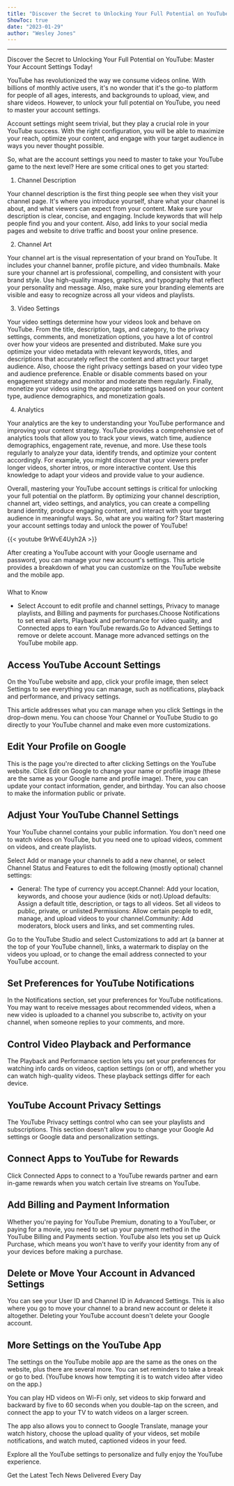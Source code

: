 ```yaml
---
title: "Discover the Secret to Unlocking Your Full Potential on YouTube: Master Your Account Settings Today!"
ShowToc: true 
date: "2023-01-29"
author: "Wesley Jones"
---
```

*****
Discover the Secret to Unlocking Your Full Potential on YouTube: Master Your Account Settings Today!

YouTube has revolutionized the way we consume videos online. With billions of monthly active users, it's no wonder that it's the go-to platform for people of all ages, interests, and backgrounds to upload, view, and share videos. However, to unlock your full potential on YouTube, you need to master your account settings.

Account settings might seem trivial, but they play a crucial role in your YouTube success. With the right configuration, you will be able to maximize your reach, optimize your content, and engage with your target audience in ways you never thought possible.

So, what are the account settings you need to master to take your YouTube game to the next level? Here are some critical ones to get you started:

1. Channel Description

Your channel description is the first thing people see when they visit your channel page. It's where you introduce yourself, share what your channel is about, and what viewers can expect from your content. Make sure your description is clear, concise, and engaging. Include keywords that will help people find you and your content. Also, add links to your social media pages and website to drive traffic and boost your online presence.

2. Channel Art

Your channel art is the visual representation of your brand on YouTube. It includes your channel banner, profile picture, and video thumbnails. Make sure your channel art is professional, compelling, and consistent with your brand style. Use high-quality images, graphics, and typography that reflect your personality and message. Also, make sure your branding elements are visible and easy to recognize across all your videos and playlists.

3. Video Settings

Your video settings determine how your videos look and behave on YouTube. From the title, description, tags, and category, to the privacy settings, comments, and monetization options, you have a lot of control over how your videos are presented and distributed. Make sure you optimize your video metadata with relevant keywords, titles, and descriptions that accurately reflect the content and attract your target audience. Also, choose the right privacy settings based on your video type and audience preference. Enable or disable comments based on your engagement strategy and monitor and moderate them regularly. Finally, monetize your videos using the appropriate settings based on your content type, audience demographics, and monetization goals.

4. Analytics

Your analytics are the key to understanding your YouTube performance and improving your content strategy. YouTube provides a comprehensive set of analytics tools that allow you to track your views, watch time, audience demographics, engagement rate, revenue, and more. Use these tools regularly to analyze your data, identify trends, and optimize your content accordingly. For example, you might discover that your viewers prefer longer videos, shorter intros, or more interactive content. Use this knowledge to adapt your videos and provide value to your audience.

Overall, mastering your YouTube account settings is critical for unlocking your full potential on the platform. By optimizing your channel description, channel art, video settings, and analytics, you can create a compelling brand identity, produce engaging content, and interact with your target audience in meaningful ways. So, what are you waiting for? Start mastering your account settings today and unlock the power of YouTube!

{{< youtube 9rWvE4Uyh2A >}} 




After creating a YouTube account with your Google username and password, you can manage your new account's settings. This article provides a breakdown of what you can customize on the YouTube website and the mobile app.

 
### 
What to Know
 
- Select Account to edit profile and channel settings, Privacy to manage playlists, and Billing and payments for purchases.Choose Notifications to set email alerts, Playback and performance for video quality, and Connected apps to earn YouTube rewards.Go to Advanced Settings to remove or delete account. Manage more advanced settings on the YouTube mobile app.

 
##   Access YouTube Account Settings  
 

On the YouTube website and app, click your profile image, then select Settings to see everything you can manage, such as notifications, playback and performance, and privacy settings.

 
This article addresses what you can manage when you click Settings in the drop-down menu. You can choose Your Channel or YouTube Studio to go directly to your YouTube channel and make even more customizations.
 
##   Edit Your Profile on Google  
 

This is the page you're directed to after clicking Settings on the YouTube website. Click Edit on Google to change your name or profile image (these are the same as your Google name and profile image). There, you can update your contact information, gender, and birthday. You can also choose to make the information public or private.

 
##   Adjust Your YouTube Channel Settings  
 

Your YouTube channel contains your public information. You don't need one to watch videos on YouTube, but you need one to upload videos, comment on videos, and create playlists.

 

Select Add or manage your channels to add a new channel, or select Channel Status and Features to edit the following (mostly optional) channel settings:

 
- General: The type of currency you accept.Channel: Add your location, keywords, and choose your audience (kids or not).Upload defaults: Assign a default title, description, or tags to all videos. Set all videos to public, private, or unlisted.Permissions: Allow certain people to edit, manage, and upload videos to your channel.Community: Add moderators, block users and links, and set commenting rules.

 
Go to the YouTube Studio and select Customizations to add art (a banner at the top of your YouTube channel), links, a watermark to display on the videos you upload, or to change the email address connected to your YouTube account.
 
##   Set Preferences for YouTube Notifications  
 

In the Notifications section, set your preferences for YouTube notifications. You may want to receive messages about recommended videos, when a new video is uploaded to a channel you subscribe to, activity on your channel, when someone replies to your comments, and more.

 
##   Control Video Playback and Performance  
 

The Playback and Performance section lets you set your preferences for watching info cards on videos, caption settings (on or off), and whether you can watch high-quality videos. These playback settings differ for each device.

 
##  YouTube Account Privacy Settings 
 

The YouTube Privacy settings control who can see your playlists and subscriptions. This section doesn't allow you to change your Google Ad settings or Google data and personalization settings.

 
##   Connect Apps to YouTube for Rewards  
 

Click Connected Apps to connect to a YouTube rewards partner and earn in-game rewards when you watch certain live streams on YouTube.

 
##   Add Billing and Payment Information  
 

Whether you're paying for YouTube Premium, donating to a YouTuber, or paying for a movie, you need to set up your payment method in the YouTube Billing and Payments section. YouTube also lets you set up Quick Purchase, which means you won't have to verify your identity from any of your devices before making a purchase.

 
##   Delete or Move Your Account in Advanced Settings  
 

You can see your User ID and Channel ID in Advanced Settings. This is also where you go to move your channel to a brand new account or delete it altogether. Deleting your YouTube account doesn't delete your Google account.

 
##   More Settings on the YouTube App  
 

The settings on the YouTube mobile app are the same as the ones on the website, plus there are several more. You can set reminders to take a break or go to bed. (YouTube knows how tempting it is to watch video after video on the app.)

 

You can play HD videos on Wi-Fi only, set videos to skip forward and backward by five to 60 seconds when you double-tap on the screen, and connect the app to your TV to watch videos on a larger screen.

 

The app also allows you to connect to Google Translate, manage your watch history, choose the upload quality of your videos, set mobile notifications, and watch muted, captioned videos in your feed.

 

Explore all the YouTube settings to personalize and fully enjoy the YouTube experience.

 

Get the Latest Tech News Delivered Every Day




